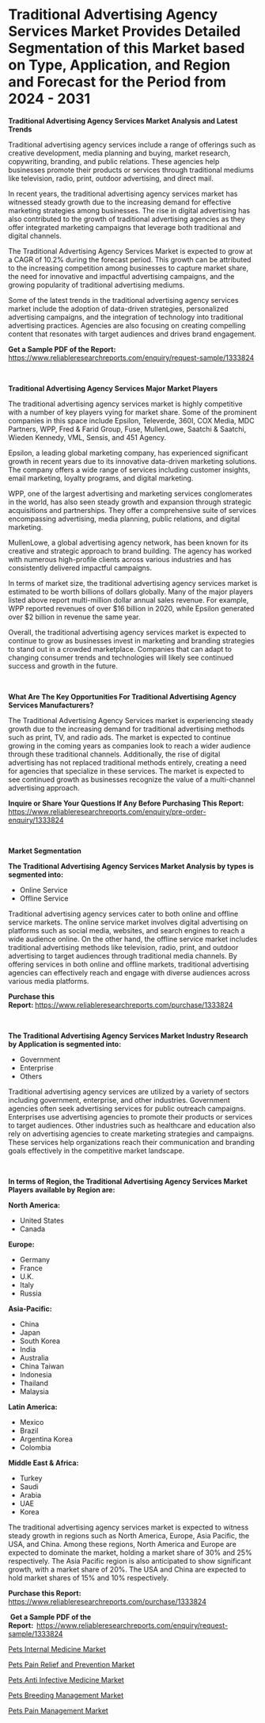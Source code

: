 <p><h1>Traditional Advertising Agency Services Market Provides Detailed Segmentation of this Market based on Type, Application, and Region and Forecast for the Period from 2024 - 2031</h1></p><p><strong>Traditional Advertising Agency Services Market Analysis and Latest Trends</strong></p>
<p><p>Traditional advertising agency services include a range of offerings such as creative development, media planning and buying, market research, copywriting, branding, and public relations. These agencies help businesses promote their products or services through traditional mediums like television, radio, print, outdoor advertising, and direct mail.</p><p>In recent years, the traditional advertising agency services market has witnessed steady growth due to the increasing demand for effective marketing strategies among businesses. The rise in digital advertising has also contributed to the growth of traditional advertising agencies as they offer integrated marketing campaigns that leverage both traditional and digital channels.</p><p>The Traditional Advertising Agency Services Market is expected to grow at a CAGR of 10.2% during the forecast period. This growth can be attributed to the increasing competition among businesses to capture market share, the need for innovative and impactful advertising campaigns, and the growing popularity of traditional advertising mediums.</p><p>Some of the latest trends in the traditional advertising agency services market include the adoption of data-driven strategies, personalized advertising campaigns, and the integration of technology into traditional advertising practices. Agencies are also focusing on creating compelling content that resonates with target audiences and drives brand engagement.</p></p>
<p><strong>Get a Sample PDF of the Report:&nbsp;</strong> <a href="https://www.reliableresearchreports.com/enquiry/request-sample/1333824">https://www.reliableresearchreports.com/enquiry/request-sample/1333824</a></p>
<p>&nbsp;</p>
<p><strong>Traditional Advertising Agency Services Major Market Players</strong></p>
<p><p>The traditional advertising agency services market is highly competitive with a number of key players vying for market share. Some of the prominent companies in this space include Epsilon, Televerde, 360I, COX Media, MDC Partners, WPP, Fred & Farid Group, Fuse, MullenLowe, Saatchi & Saatchi, Wieden Kennedy, VML, Sensis, and 451 Agency.</p><p>Epsilon, a leading global marketing company, has experienced significant growth in recent years due to its innovative data-driven marketing solutions. The company offers a wide range of services including customer insights, email marketing, loyalty programs, and digital marketing.</p><p>WPP, one of the largest advertising and marketing services conglomerates in the world, has also seen steady growth and expansion through strategic acquisitions and partnerships. They offer a comprehensive suite of services encompassing advertising, media planning, public relations, and digital marketing.</p><p>MullenLowe, a global advertising agency network, has been known for its creative and strategic approach to brand building. The agency has worked with numerous high-profile clients across various industries and has consistently delivered impactful campaigns.</p><p>In terms of market size, the traditional advertising agency services market is estimated to be worth billions of dollars globally. Many of the major players listed above report multi-million dollar annual sales revenue. For example, WPP reported revenues of over $16 billion in 2020, while Epsilon generated over $2 billion in revenue the same year.</p><p>Overall, the traditional advertising agency services market is expected to continue to grow as businesses invest in marketing and branding strategies to stand out in a crowded marketplace. Companies that can adapt to changing consumer trends and technologies will likely see continued success and growth in the future.</p></p>
<p>&nbsp;</p>
<p><strong>What Are The Key Opportunities For Traditional Advertising Agency Services Manufacturers?</strong></p>
<p><p>The Traditional Advertising Agency Services market is experiencing steady growth due to the increasing demand for traditional advertising methods such as print, TV, and radio ads. The market is expected to continue growing in the coming years as companies look to reach a wider audience through these traditional channels. Additionally, the rise of digital advertising has not replaced traditional methods entirely, creating a need for agencies that specialize in these services. The market is expected to see continued growth as businesses recognize the value of a multi-channel advertising approach.</p></p>
<p><strong>Inquire or Share Your Questions If Any Before Purchasing This Report:</strong> <a href="https://www.reliableresearchreports.com/enquiry/pre-order-enquiry/1333824">https://www.reliableresearchreports.com/enquiry/pre-order-enquiry/1333824</a></p>
<p>&nbsp;</p>
<p><strong>Market Segmentation</strong></p>
<p><strong>The Traditional Advertising Agency Services Market Analysis by types is segmented into:</strong></p>
<p><ul><li>Online Service</li><li>Offline Service</li></ul></p>
<p><p>Traditional advertising agency services cater to both online and offline service markets. The online service market involves digital advertising on platforms such as social media, websites, and search engines to reach a wide audience online. On the other hand, the offline service market includes traditional advertising methods like television, radio, print, and outdoor advertising to target audiences through traditional media channels. By offering services in both online and offline markets, traditional advertising agencies can effectively reach and engage with diverse audiences across various media platforms.</p></p>
<p><strong>Purchase this Report:&nbsp;</strong><a href="https://www.reliableresearchreports.com/purchase/1333824">https://www.reliableresearchreports.com/purchase/1333824</a></p>
<p>&nbsp;</p>
<p><strong>The Traditional Advertising Agency Services Market Industry Research by Application is segmented into:</strong></p>
<p><ul><li>Government</li><li>Enterprise</li><li>Others</li></ul></p>
<p><p>Traditional advertising agency services are utilized by a variety of sectors including government, enterprise, and other industries. Government agencies often seek advertising services for public outreach campaigns. Enterprises use advertising agencies to promote their products or services to target audiences. Other industries such as healthcare and education also rely on advertising agencies to create marketing strategies and campaigns. These services help organizations reach their communication and branding goals effectively in the competitive market landscape.</p></p>
<p>&nbsp;</p>
<p><strong>In terms of Region, the Traditional Advertising Agency Services Market Players available by Region are:</strong></p>
<p>
    <p> <strong> North America: </strong>
        <ul>
            <li>United States</li>
            <li>Canada</li>
        </ul>
        </p> 
    <p> <strong> Europe: </strong>
        <ul>
            <li>Germany</li>
            <li>France</li>
            <li>U.K.</li>
            <li>Italy</li>
            <li>Russia</li>
        </ul>
        </p> 
    <p> <strong> Asia-Pacific: </strong>
        <ul>
            <li>China</li>
            <li>Japan</li>
            <li>South Korea</li>
            <li>India</li>
            <li>Australia</li>
            <li>China Taiwan</li>
            <li>Indonesia</li>
            <li>Thailand</li>
            <li>Malaysia</li>
        </ul>
        </p> 
    <p> <strong> Latin America: </strong>
        <ul>
            <li>Mexico</li>
            <li>Brazil</li>
            <li>Argentina Korea</li>
            <li>Colombia</li>
        </ul>
        </p> 
    <p> <strong> Middle East & Africa: </strong>
        <ul>
            <li>Turkey</li>
            <li>Saudi</li>
            <li>Arabia</li>
            <li>UAE</li>
            <li>Korea</li>
        </ul>
    </p>
    </p>
<p><p>The traditional advertising agency services market is expected to witness steady growth in regions such as North America, Europe, Asia Pacific, the USA, and China. Among these regions, North America and Europe are expected to dominate the market, holding a market share of 30% and 25% respectively. The Asia Pacific region is also anticipated to show significant growth, with a market share of 20%. The USA and China are expected to hold market shares of 15% and 10% respectively.</p></p>
<p><strong>Purchase this Report: </strong><a href="https://www.reliableresearchreports.com/purchase/1333824">https://www.reliableresearchreports.com/purchase/1333824</a></p>
<p>&nbsp;<strong>Get a Sample PDF of the Report:&nbsp;&nbsp;</strong><a href="https://www.reliableresearchreports.com/enquiry/request-sample/1333824">https://www.reliableresearchreports.com/enquiry/request-sample/1333824</a></p>
<p><strong></strong></p>
<p><p><a href="https://github.com/dx0328/Market-Research-Report-List-1/blob/main/pets-internal-medicine-market.md">Pets Internal Medicine Market</a></p><p><a href="https://github.com/BryceTownsendr/Market-Research-Report-List-3/blob/main/pets-pain-relief-and-prevention-market.md">Pets Pain Relief and Prevention Market</a></p><p><a href="https://github.com/juancolorado15/Market-Research-Report-List-1/blob/main/pets-anti-infective-medicine-market.md">Pets Anti Infective Medicine Market</a></p><p><a href="https://github.com/mohamedbakry57/Market-Research-Report-List-2/blob/main/pets-breeding-management-market.md">Pets Breeding Management Market</a></p><p><a href="https://github.com/mahnoor2003/Market-Research-Report-List-3/blob/main/pets-pain-management-market.md">Pets Pain Management Market</a></p></p>